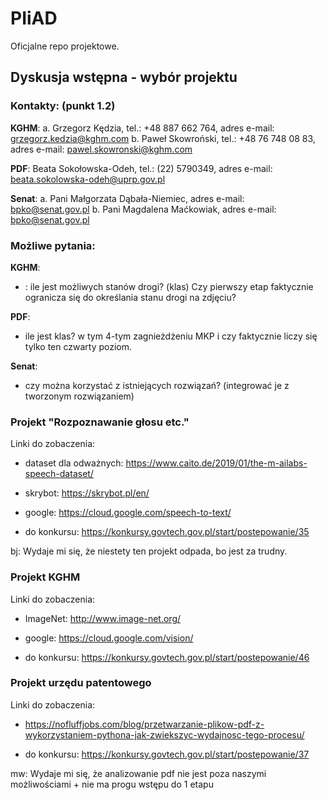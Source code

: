# PIiAD
Oficjalne repo projektowe.

## Dyskusja wstępna - wybór projektu

### Kontakty: (punkt 1.2)
**KGHM**:
a. Grzegorz Kędzia, tel.: +48 887 662 764, adres e-mail: grzegorz.kedzia@kghm.com
b. Paweł Skowroński,
tel.: +48 76 748 08 83, adres e-mail: pawel.skowronski@kghm.com

**PDF**:
Beata Sokołowska-Odeh, tel.: (22) 5790349, adres e-mail: beata.sokolowska-odeh@uprp.gov.pl 

**Senat**:
a. Pani Małgorzata Dąbała-Niemiec, adres e-mail: bpko@senat.gov.pl
b. Pani Magdalena Maćkowiak, adres e-mail: bpko@senat.gov.pl

### Możliwe pytania:
**KGHM**:
* : ile jest możliwych stanów drogi? (klas) Czy pierwszy etap faktycznie ogranicza się do określania stanu drogi na zdjęciu?

**PDF**:
* ile jest klas? w tym 4-tym zagnieżdżeniu MKP i czy faktycznie liczy się tylko ten czwarty poziom.

**Senat**:
* czy można korzystać z istniejących rozwiązań? (integrować je z tworzonym rozwiązaniem)


### Projekt "Rozpoznawanie głosu etc."

Linki do zobaczenia:

- dataset dla odważnych: https://www.caito.de/2019/01/the-m-ailabs-speech-dataset/

- skrybot: https://skrybot.pl/en/

- google: https://cloud.google.com/speech-to-text/

- do konkursu: https://konkursy.govtech.gov.pl/start/postepowanie/35

bj: Wydaje mi się, że niestety ten projekt odpada, bo jest za trudny.



### Projekt KGHM

Linki do zobaczenia:

- ImageNet: http://www.image-net.org/

- google: https://cloud.google.com/vision/

- do konkursu: https://konkursy.govtech.gov.pl/start/postepowanie/46



### Projekt urzędu patentowego

Linki do zobaczenia:

- https://nofluffjobs.com/blog/przetwarzanie-plikow-pdf-z-wykorzystaniem-pythona-jak-zwiekszyc-wydajnosc-tego-procesu/

- do konkursu: https://konkursy.govtech.gov.pl/start/postepowanie/37

mw: Wydaje mi się, że analizowanie pdf nie jest poza naszymi możliwościami + nie ma progu wstępu do 1 etapu

